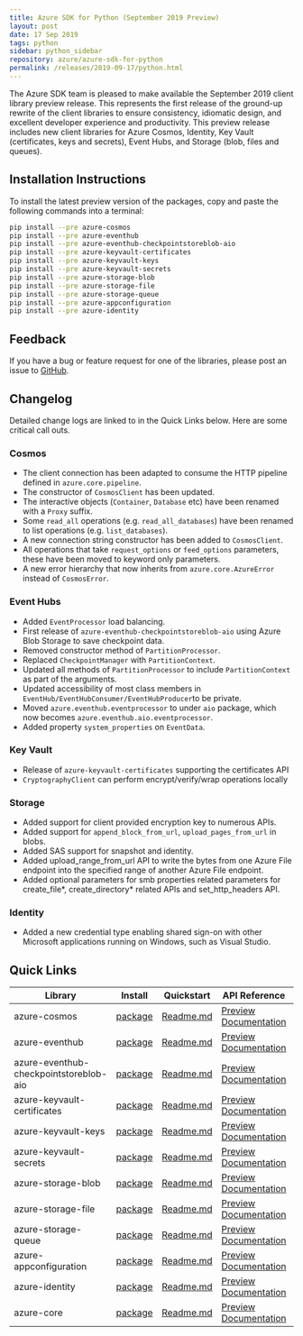```yaml
---
title: Azure SDK for Python (September 2019 Preview)
layout: post
date: 17 Sep 2019
tags: python
sidebar: python_sidebar
repository: azure/azure-sdk-for-python
permalink: /releases/2019-09-17/python.html
---
```


The Azure SDK team is pleased to make available the September 2019 client library preview release. This represents the first release of the ground-up rewrite of the client libraries to ensure consistency, idiomatic design, and excellent developer experience and productivity. This preview release includes new client libraries for Azure Cosmos, Identity, Key Vault (certificates, keys and secrets), Event Hubs, and Storage (blob, files and queues).

## Installation Instructions

To install the latest preview version of the packages, copy and paste the following commands into a terminal:

```bash
pip install --pre azure-cosmos
pip install --pre azure-eventhub
pip install --pre azure-eventhub-checkpointstoreblob-aio
pip install --pre azure-keyvault-certificates
pip install --pre azure-keyvault-keys
pip install --pre azure-keyvault-secrets
pip install --pre azure-storage-blob
pip install --pre azure-storage-file
pip install --pre azure-storage-queue
pip install --pre azure-appconfiguration
pip install --pre azure-identity
```

## Feedback
If you have a bug or feature request for one of the libraries, please post an issue to [GitHub](https://github.com/azure/azure-sdk-for-python/issues).


## Changelog

Detailed change logs are linked to in the Quick Links below. Here are some critical call outs.

### Cosmos

- The client connection has been adapted to consume the HTTP pipeline defined in `azure.core.pipeline`.
- The constructor of `CosmosClient` has been updated.
- The interactive objects (`Container`, `Database` etc) have been renamed with a `Proxy` suffix.
- Some `read_all` operations (e.g. `read_all_databases`) have been renamed to list operations (e.g. `list_databases`).
- A new connection string constructor has been added to `CosmosClient`.
- All operations that take `request_options` or `feed_options` parameters, these have been moved to keyword only parameters.
- A new error hierarchy that now inherits from `azure.core.AzureError` instead of `CosmosError`.

### Event Hubs

- Added `EventProcessor` load balancing.
- First release of `azure-eventhub-checkpointstoreblob-aio` using Azure Blob Storage to save checkpoint data.
- Removed constructor method of `PartitionProcessor`. 
- Replaced `CheckpointManager` with `PartitionContext`.
- Updated all methods of `PartitionProcessor` to include `PartitionContext` as part of the arguments.
- Updated accessibility of most class members in `EventHub/EventHubConsumer/EventHubProducer`to be private.
- Moved `azure.eventhub.eventprocessor` to under `aio` package, which now becomes `azure.eventhub.aio.eventprocessor`.
- Added property `system_properties` on `EventData`.

### Key Vault

- Release of `azure-keyvault-certificates` supporting the certificates API
- `CryptographyClient` can perform encrypt/verify/wrap operations locally

### Storage

- Added support for client provided encryption key to numerous APIs.
- Added support for `append_block_from_url`, `upload_pages_from_url` in blobs.
- Added SAS support for snapshot and identity.
- Added upload_range_from_url API to write the bytes from one Azure File endpoint into the specified range of another Azure File endpoint.
- Added optional parameters for smb properties related parameters for create_file*, create_directory* related APIs and set_http_headers API.

### Identity
- Added a new credential type enabling shared sign-on with other Microsoft applications running on Windows, such as Visual Studio.

## Quick Links

| Library  | Install | Quickstart |  API Reference | Changelog | Samples |
| -- | -- | -- | -- | -- | -- |
| azure-cosmos | [package](https://pypi.org/project/azure-cosmos/4.0.0b2/) | [Readme.md](https://github.com/Azure/azure-sdk-for-python/tree/master/sdk/cosmos/azure-cosmos) | [Preview Documentation](https://azure.github.io/azure-sdk-for-python/ref/azure.cosmos.html) | [History.md](https://github.com/Azure/azure-sdk-for-python/blob/master/sdk/cosmos/azure-cosmos/HISTORY.md) | [Samples](https://github.com/Azure/azure-sdk-for-python/tree/master/sdk/cosmos/azure-cosmos/samples) |
| azure-eventhub | [package](https://pypi.org/project/azure-eventhub/5.0.0b3/) | [Readme.md](https://github.com/Azure/azure-sdk-for-python/tree/master/sdk/eventhub/azure-eventhubs) | [Preview Documentation](https://azure.github.io/azure-sdk-for-python/ref/azure.eventhub.html) | [History.md](https://github.com/Azure/azure-sdk-for-python/blob/master/sdk/eventhub/azure-eventhubs/HISTORY.md) | [Samples](https://github.com/Azure/azure-sdk-for-python/tree/master/sdk/eventhub/azure-eventhubs/examples) |
| azure-eventhub-checkpointstoreblob-aio | [package](https://pypi.org/project/azure-eventhub-checkpointstoreblob-aio/1.0.0b1/) | [Readme.md](https://github.com/Azure/azure-sdk-for-python/tree/master/sdk/eventhub/azure-eventhubs-checkpointstoreblob-aio) | [Preview Documentation](https://azure.github.io/azure-sdk-for-python/ref/azure.eventhub.extensions.html) | [History.md](https://github.com/Azure/azure-sdk-for-python/blob/master/sdk/eventhub/azure-eventhubs-checkpointstoreblob-aio/HISTORY.md) | [Samples](https://github.com/Azure/azure-sdk-for-python/tree/master/sdk/eventhub/azure-eventhubs-checkpointstoreblob-aio/examples) |
| azure-keyvault-certificates | [package](https://pypi.org/project/azure-keyvault-certificates/4.0.0b3) | [Readme.md](https://github.com/Azure/azure-sdk-for-python/tree/master/sdk/keyvault/azure-keyvault-certificates) |  [Preview Documentation](https://azure.github.io/azure-sdk-for-python/ref/azure.keyvault.certificates.html) | [History.md](https://github.com/Azure/azure-sdk-for-python/blob/master/sdk/keyvault/azure-keyvault-certificates/HISTORY.md) | [Samples](https://github.com/Azure/azure-sdk-for-python/tree/master/sdk/keyvault/azure-keyvault-certificates/samples) |
| azure-keyvault-keys | [package](https://pypi.org/project/azure-keyvault-keys/4.0.0b3) | [Readme.md](https://github.com/Azure/azure-sdk-for-python/tree/master/sdk/keyvault/azure-keyvault-keys) |  [Preview Documentation](https://azure.github.io/azure-sdk-for-python/ref/azure.keyvault.keys.html) | [History.md](https://github.com/Azure/azure-sdk-for-python/blob/master/sdk/keyvault/azure-keyvault-keys/HISTORY.md) | [Samples](https://github.com/Azure/azure-sdk-for-python/tree/master/sdk/keyvault/azure-keyvault-keys/samples) |
| azure-keyvault-secrets | [package](https://pypi.org/project/azure-keyvault-secrets/4.0.0b3) | [Readme.md](https://github.com/Azure/azure-sdk-for-python/tree/master/sdk/keyvault/azure-keyvault-secrets) | [Preview Documentation](https://azure.github.io/azure-sdk-for-python/ref/azure.keyvault.secrets.html) | [History.md](https://github.com/Azure/azure-sdk-for-python/blob/master/sdk/keyvault/azure-keyvault-secrets/HISTORY.md) | [Samples](https://github.com/Azure/azure-sdk-for-python/tree/master/sdk/keyvault/azure-keyvault-secrets/samples) |
| azure-storage-blob | [package](https://pypi.org/project/azure-storage-blob/12.0.0b3) | [Readme.md](https://github.com/Azure/azure-sdk-for-python/tree/master/sdk/storage/azure-storage-blob) | [Preview Documentation](https://azure.github.io/azure-sdk-for-python/ref/azure.storage.blob.html) | [History.md](https://github.com/Azure/azure-sdk-for-python/blob/master/sdk/storage/azure-storage-blob/HISTORY.md) | [Samples](https://github.com/Azure/azure-sdk-for-python/tree/master/sdk/storage/azure-storage-blob/tests) |
| azure-storage-file | [package](https://pypi.org/project/azure-storage-file/12.0.0b3) | [Readme.md](https://github.com/Azure/azure-sdk-for-python/tree/master/sdk/storage/azure-storage-file) | [Preview Documentation](https://azure.github.io/azure-sdk-for-python/ref/azure.storage.file.html) | [History.md](https://github.com/Azure/azure-sdk-for-python/tree/master/sdk/storage/azure-storage-file/HISTORY.md) | [Samples](https://github.com/Azure/azure-sdk-for-python/tree/master/sdk/storage/azure-storage-file/tests) |
| azure-storage-queue | [package](https://pypi.org/project/azure-storage-queue/12.0.0b3) | [Readme.md](https://github.com/Azure/azure-sdk-for-python/tree/master/sdk/storage/azure-storage-queue) | [Preview Documentation](https://azure.github.io/azure-sdk-for-python/ref/azure.storage.queue.html) | [History.md](https://github.com/Azure/azure-sdk-for-python/tree/master/sdk/storage/azure-storage-queue/HISTORY.md) | [Samples](https://github.com/Azure/azure-sdk-for-python/tree/master/sdk/storage/azure-storage-queue/tests) | 
| azure-appconfiguration | [package](https://pypi.org/project/azure-appconfiguration/1.0.0b3) | [Readme.md](https://github.com/Azure/azure-sdk-for-python/tree/master/sdk/appconfiguration/azure-appconfiguration) | [Preview Documentation](https://azure.github.io/azure-sdk-for-python/ref/azure.appconfiguration.html) | [History.md](https://github.com/Azure/azure-sdk-for-python/blob/master/sdk/appconfiguration/azure-appconfiguration/HISTORY.md) | [Samples](https://github.com/Azure/azure-sdk-for-python/tree/master/sdk/appconfiguration/azure-appconfiguration/examples) |
| azure-identity | [package](https://pypi.org/project/azure-identity/1.0.0b3) | [Readme.md](https://github.com/Azure/azure-sdk-for-python/tree/master/sdk/identity/azure-identity) | [Preview Documentation](https://azure.github.io/azure-sdk-for-python/ref/azure.identity.html) | [History.md](https://github.com/Azure/azure-sdk-for-python/blob/master/sdk/identity/azure-identity/HISTORY.md) |  |
| azure-core | [package](https://pypi.org/project/azure-core/1.0.0b3) | [Readme.md](https://github.com/Azure/azure-sdk-for-python/tree/master/sdk/core/azure-core) | [Preview Documentation](https://azure.github.io/azure-sdk-for-python/ref/azure.core.html) | [History.md](https://github.com/Azure/azure-sdk-for-python/blob/master/sdk/core/azure-core/HISTORY.md) |  |

